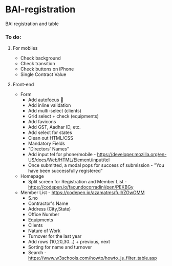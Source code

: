 # BAI-registration
BAI registration and table


### To do:
1. For mobiles
    - Check background
    - Check transition
    - Check buttons on iPhone
    - Single Contract Value

2. Front-end
    - Form
        - Add autofocus :monkey:
        - Add inline validation
        - Add multi-select (clients)
        - Grid select + check (equipments)
        - Add favicons
        - Add GST, Aadhar ID, etc.
        - Add select for states
        - Clean out HTML/CSS
        - Mandatory Fields
        - "Directors' Names"
        - Add input tel for phone/mobile - https://developer.mozilla.org/en-US/docs/Web/HTML/Element/input/tel
        - Once submitted, a modal pops for success of submission - "You have been successfully registered"
    - Homepage 
        - Split screen for Registration and Member List - https://codepen.io/facundocorradini/pen/PEKBGy
    - Member List - https://codepen.io/azamatms/full/ZGwOMM
        - S.no 
        - Contractor's Name
        - Address (City,State)
        - Office Number
        - Equipments
        - Clients
        - Nature of Work
        - Turnover for the last year 
        - Add rows (10,20,30...) + previous, next
        - Sorting for name and turnover
        - Search - https://www.w3schools.com/howto/howto_js_filter_table.asp
        
